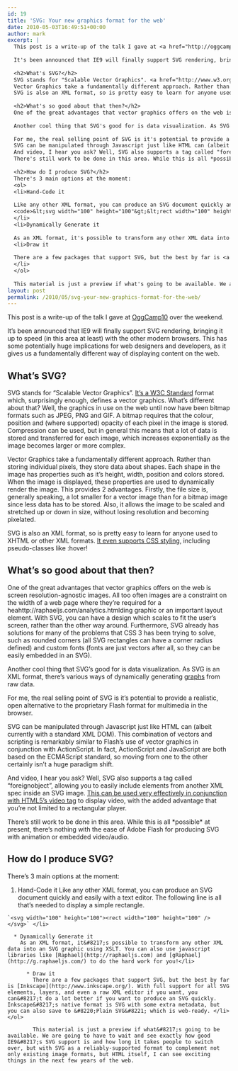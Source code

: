 ```yaml
---
id: 19
title: 'SVG: Your new graphics format for the web'
date: 2010-05-03T16:49:51+00:00
author: mark
excerpt: |
  This post is a write-up of the talk I gave at <a href="http://oggcamp.org">OggCamp10</a> over the weekend.
  
  It's been announced that IE9 will finally support SVG rendering, bringing it up to speed (in this area at least) with the other modern browsers. This has some potentially huge implications for web designers and developers, as it gives us a fundamentally different way of displaying content on the web.
  
  <h2>What's SVG?</h2>
  SVG stands for "Scalable Vector Graphics". <a href="http://www.w3.org/Graphics/SVG/">It's a W3C Standard</a> format which, surprisingly enough, defines a vector graphics. What's different about that? Well, the graphics in use on the web until now have been bitmap formats such as JPEG, PNG and GIF. A bitmap requires that the colour, position and (where supported) opacity of each pixel in the image is stored. Compression can be used, but in general this means that a lot of data is stored and transferred for each image, which increases exponentially as the image becomes larger or more complex.
  Vector Graphics take a fundamentally different approach. Rather than storing individual pixels, they store data about shapes. Each shape in the image has properties such as it's height, width, position and colors stored. When the image is displayed, these properties are used to dynamically render the image. This provides 2 advantages. Firstly, the file size is, generally speaking, a lot smaller for a vector image than for a bitmap image since less data has to be stored. Also, it allows the image to be scaled and stretched up or down in size, without losing resolution and becoming pixelated.
  SVG is also an XML format, so is pretty easy to learn for anyone used to XHTML or other XML formats. <a href="{{ /dev8d/ | prepend: site.baseurl }}">It even supports CSS styling</a>, including pseudo-classes like :hover!
  
  <h2>What's so good about that then?</h2>
  One of the great advantages that vector graphics offers on the web is screen resolution-agnostic images. All too often images are a constraint on the width of a web page where they're required for a heahttp://raphaeljs.com/analytics.htmlding graphic or an important layout element. With SVG, you can have a design which scales to fit the user's screen, rather than the other way around. Furthermore, SVG already has solutions for many of the problems that CSS 3 has been trying to solve, such as rounded corners (all SVG rectangles can have a corner radius defined) and custom fonts (fonts are just vectors after all, so they can be easily embedded in an SVG).
  
  Another cool thing that SVG's good for is data visualization. As SVG is an XML format, there's various ways of dynamically generating <a href="http://raphaeljs.com/pie.html">graphs</a> from raw data.
  
  For me, the real selling point of SVG is it's potential to provide a realistic, open alternative to the proprietary Flash format for multimedia in the browser.
  SVG can be manipulated through Javascript just like HTML can (albeit currently with a standard XML DOM). This combination of vectors and scripting is remarkably similar to Flash's use of vector graphics in conjunction with ActionScript. In fact, ActionScript and JavaScript are both based on the ECMAScript standard, so moving from one to the other certainly isn't a huge paradigm shift.
  And video, I hear you ask? Well, SVG also supports a tag called "foreignobject", allowing you to easily include elements from another XML spec inside an SVG image. <a href="http://people.mozilla.com/~prouget/demos/round/index.xhtml">This can be used very effectively in conjunction with HTML5's video tag</a> to display video, with the added advantage that you're not limited to a rectangular player.
  There's still work to be done in this area. While this is all *possible* at present, there's nothing with the ease of Adobe Flash for producing SVG with animation or embedded video/audio.
  
  <h2>How do I produce SVG?</h2>
  There's 3 main options at the moment:
  <ol>
  <li>Hand-Code it
  
  Like any other XML format, you can produce an SVG document quickly and easily with a text editor. The following line is all that's needed to display a simple rectangle.
  <code>&lt;svg width="100" height="100"&gt;&lt;rect width="100" height="100" /&gt;&lt;/svg&gt;</code>
  </li>
  <li>Dynamically Generate it
  
  As an XML format, it's possible to transform any other XML data into an SVG graphic using XSLT. You can also use javascript libraries like <a href="http://raphaeljs.com">Raphael</a> and <a href="http://g.raphaeljs.com/">gRaphael</a> to do the hard work for you!</li>
  <li>Draw it
  
  There are a few packages that support SVG, but the best by far is <a href="http://www.inkscape.org/">Inkscape</a>. With full support for all SVG elements, layers, and even a raw XML editor if you want, you can't do a lot better if you want to produce an SVG quickly. Inkscape's native format is SVG with some extra metadata, but you can also save to "Plain SVG" which is web-ready.
  </li>
  </ol>
  
  This material is just a preview if what's going to be available. We are going to have to wait and see exactly how good IE9's SVG support is and how long it takes people to switch over, but with SVG as a reliably-supported format to complement not only existing image formats, but HTML itself, I can see exciting things in the next few years of the web.
layout: post
permalink: /2010/05/svg-your-new-graphics-format-for-the-web/
---
```

This post is a write-up of the talk I gave at [OggCamp10](http://oggcamp.org) over the weekend.

It&#8217;s been announced that IE9 will finally support SVG rendering, bringing it up to speed (in this area at least) with the other modern browsers. This has some potentially huge implications for web designers and developers, as it gives us a fundamentally different way of displaying content on the web.

## What&#8217;s SVG?

SVG stands for &#8220;Scalable Vector Graphics&#8221;. [It&#8217;s a W3C Standard](http://www.w3.org/Graphics/SVG/) format which, surprisingly enough, defines a vector graphics. What&#8217;s different about that? Well, the graphics in use on the web until now have been bitmap formats such as JPEG, PNG and GIF. A bitmap requires that the colour, position and (where supported) opacity of each pixel in the image is stored. Compression can be used, but in general this means that a lot of data is stored and transferred for each image, which increases exponentially as the image becomes larger or more complex.
  
Vector Graphics take a fundamentally different approach. Rather than storing individual pixels, they store data about shapes. Each shape in the image has properties such as it&#8217;s height, width, position and colors stored. When the image is displayed, these properties are used to dynamically render the image. This provides 2 advantages. Firstly, the file size is, generally speaking, a lot smaller for a vector image than for a bitmap image since less data has to be stored. Also, it allows the image to be scaled and stretched up or down in size, without losing resolution and becoming pixelated.
  
SVG is also an XML format, so is pretty easy to learn for anyone used to XHTML or other XML formats. [It even supports CSS styling](/dev8d/), including pseudo-classes like :hover!

## What&#8217;s so good about that then?

One of the great advantages that vector graphics offers on the web is screen resolution-agnostic images. All too often images are a constraint on the width of a web page where they&#8217;re required for a heahttp://raphaeljs.com/analytics.htmlding graphic or an important layout element. With SVG, you can have a design which scales to fit the user&#8217;s screen, rather than the other way around. Furthermore, SVG already has solutions for many of the problems that CSS 3 has been trying to solve, such as rounded corners (all SVG rectangles can have a corner radius defined) and custom fonts (fonts are just vectors after all, so they can be easily embedded in an SVG).

Another cool thing that SVG&#8217;s good for is data visualization. As SVG is an XML format, there&#8217;s various ways of dynamically generating [graphs](http://raphaeljs.com/pie.html) from raw data.

For me, the real selling point of SVG is it&#8217;s potential to provide a realistic, open alternative to the proprietary Flash format for multimedia in the browser.
  
SVG can be manipulated through Javascript just like HTML can (albeit currently with a standard XML DOM). This combination of vectors and scripting is remarkably similar to Flash&#8217;s use of vector graphics in conjunction with ActionScript. In fact, ActionScript and JavaScript are both based on the ECMAScript standard, so moving from one to the other certainly isn&#8217;t a huge paradigm shift.
  
And video, I hear you ask? Well, SVG also supports a tag called &#8220;foreignobject&#8221;, allowing you to easily include elements from another XML spec inside an SVG image. [This can be used very effectively in conjunction with HTML5&#8217;s video tag](http://people.mozilla.com/~prouget/demos/round/index.xhtml) to display video, with the added advantage that you&#8217;re not limited to a rectangular player.
  
There&#8217;s still work to be done in this area. While this is all \*possible\* at present, there&#8217;s nothing with the ease of Adobe Flash for producing SVG with animation or embedded video/audio.

## How do I produce SVG?

There&#8217;s 3 main options at the moment:

  1. Hand-Code it 
    Like any other XML format, you can produce an SVG document quickly and easily with a text editor. The following line is all that&#8217;s needed to display a simple rectangle.
  
    `<svg width="100" height="100"><rect width="100" height="100" /></svg>` </li> 
    
      * Dynamically Generate it 
        As an XML format, it&#8217;s possible to transform any other XML data into an SVG graphic using XSLT. You can also use javascript libraries like [Raphael](http://raphaeljs.com) and [gRaphael](http://g.raphaeljs.com/) to do the hard work for you!</li> 
        
          * Draw it 
            There are a few packages that support SVG, but the best by far is [Inkscape](http://www.inkscape.org/). With full support for all SVG elements, layers, and even a raw XML editor if you want, you can&#8217;t do a lot better if you want to produce an SVG quickly. Inkscape&#8217;s native format is SVG with some extra metadata, but you can also save to &#8220;Plain SVG&#8221; which is web-ready. </li> </ol> 
            
            This material is just a preview if what&#8217;s going to be available. We are going to have to wait and see exactly how good IE9&#8217;s SVG support is and how long it takes people to switch over, but with SVG as a reliably-supported format to complement not only existing image formats, but HTML itself, I can see exciting things in the next few years of the web.

